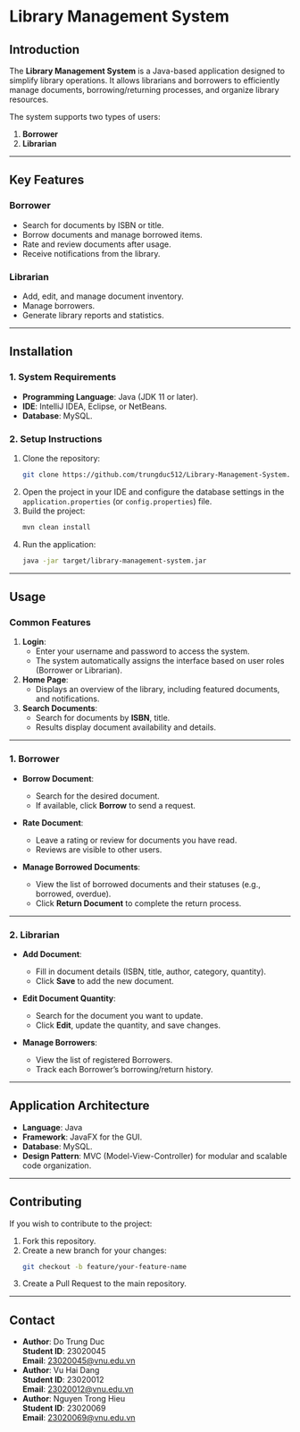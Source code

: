 
# **Library Management System**

## **Introduction**  
The **Library Management System** is a Java-based application designed to simplify library operations. It allows librarians and borrowers to efficiently manage documents, borrowing/returning processes, and organize library resources.

The system supports two types of users:  
1. **Borrower**  
2. **Librarian**  

---

## **Key Features**

### **Borrower**
- Search for documents by ISBN or title. 
- Borrow documents and manage borrowed items.  
- Rate and review documents after usage.  
- Receive notifications from the library.  

### **Librarian**
- Add, edit, and manage document inventory.  
- Manage borrowers. 
- Generate library reports and statistics.  

---

## **Installation**

### **1. System Requirements**
- **Programming Language**: Java (JDK 11 or later).  
- **IDE**: IntelliJ IDEA, Eclipse, or NetBeans.  
- **Database**: MySQL. 

### **2. Setup Instructions**
1. Clone the repository:  
   ```bash
   git clone https://github.com/trungduc512/Library-Management-System.git
   ```  
2. Open the project in your IDE and configure the database settings in the `application.properties` (or `config.properties`) file.  
3. Build the project:  
   ```bash
   mvn clean install
   ```  
4. Run the application:  
   ```bash
   java -jar target/library-management-system.jar
   ```  

---

## **Usage**

### **Common Features**
1. **Login**:  
   - Enter your username and password to access the system.  
   - The system automatically assigns the interface based on user roles (Borrower or Librarian).  
2. **Home Page**:  
   - Displays an overview of the library, including featured documents, and notifications.  
3. **Search Documents**:  
   - Search for documents by **ISBN**, title.
   - Results display document availability and details.  

---

### **1. Borrower**

- **Borrow Document**:  
  - Search for the desired document.  
  - If available, click **Borrow** to send a request.   

- **Rate Document**:  
  - Leave a rating or review for documents you have read.  
  - Reviews are visible to other users.  

- **Manage Borrowed Documents**:  
  - View the list of borrowed documents and their statuses (e.g., borrowed, overdue).  
  - Click **Return Document** to complete the return process.  

---

### **2. Librarian**

- **Add Document**:  
  - Fill in document details (ISBN, title, author, category, quantity).  
  - Click **Save** to add the new document.  

- **Edit Document Quantity**:  
  - Search for the document you want to update.  
  - Click **Edit**, update the quantity, and save changes.  

- **Manage Borrowers**:  
  - View the list of registered Borrowers.   
  - Track each Borrower’s borrowing/return history.  

---

## **Application Architecture**

- **Language**: Java  
- **Framework**: JavaFX for the GUI.  
- **Database**: MySQL.  
- **Design Pattern**: MVC (Model-View-Controller) for modular and scalable code organization.  

---

## **Contributing**  
If you wish to contribute to the project:  
1. Fork this repository.  
2. Create a new branch for your changes:  
   ```bash
   git checkout -b feature/your-feature-name
   ```  
3. Create a Pull Request to the main repository.  

---

## **Contact**
- **Author**: Do Trung Duc  
  **Student ID**: 23020045  
  **Email**: 23020045@vnu.edu.vn  
- **Author**: Vu Hai Dang  
  **Student ID**: 23020012  
  **Email**: 23020012@vnu.edu.vn  
- **Author**: Nguyen Trong Hieu  
  **Student ID**: 23020069  
  **Email**: 23020069@vnu.edu.vn   


